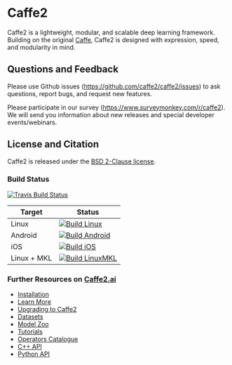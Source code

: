# Caffe2

Caffe2 is a lightweight, modular, and scalable deep learning framework. Building on the original [Caffe](http://caffe.berkeleyvision.org), Caffe2 is designed with expression, speed, and modularity in mind.

## Questions and Feedback

Please use Github issues (https://github.com/caffe2/caffe2/issues) to ask questions, report bugs, and request new features.

Please participate in our survey (https://www.surveymonkey.com/r/caffe2). We will send you information about new releases and special developer events/webinars.

## License and Citation

Caffe2 is released under the [BSD 2-Clause license](https://github.com/Yangqing/caffe2/blob/master/LICENSE).

### Build Status

[![Travis Build Status](https://travis-ci.org/caffe2/caffe2.svg?branch=master)](https://travis-ci.org/caffe2/caffe2)


| Target      | Status |
|-------------|----|
| Linux       | [![Build Linux](https://travis-matrix-badges.herokuapp.com/repos/caffe2/caffe2/branches/master/1)](https://travis-ci.org/caffe2/caffe2) |
| Android     | [![Build Android](https://travis-matrix-badges.herokuapp.com/repos/caffe2/caffe2/branches/master/3)](https://travis-ci.org/caffe2/caffe2) |
| iOS         | [![Build iOS](https://travis-matrix-badges.herokuapp.com/repos/caffe2/caffe2/branches/master/5)](https://travis-ci.org/caffe2/caffe2) |
| Linux + MKL | [![Build LinuxMKL](https://travis-matrix-badges.herokuapp.com/repos/caffe2/caffe2/branches/master/6)](https://travis-ci.org/caffe2/caffe2) |


### Further Resources on [Caffe2.ai](http://caffe2.ai)

* [Installation](http://caffe2.ai/docs/getting-started.html)
* [Learn More](http://caffe2.ai/docs/learn-more.html)
* [Upgrading to Caffe2](http://caffe2.ai/docs/caffe-migration.html)
* [Datasets](http://caffe2.ai/docs/datasets.html)
* [Model Zoo](http://caffe2.ai/docs/zoo.html)
* [Tutorials](http://caffe2.ai/docs/tutorials.html)
* [Operators Catalogue](http://caffe2.ai/docs/operators-catalogue.html)
* [C++ API](http://caffe2.ai/doxygen-c/html/classes.html)
* [Python API](http://caffe2.ai/doxygen-python/html/namespaces.html)
